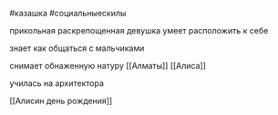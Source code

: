  #казашка #социальныескилы 

прикольная раскрепощенная девушка умеет расположить к себе

  

знает как общаться с мальчиками

  

снимает обнаженную натуру
[[Алматы]]
[[Алиса]]

училась на архитектора

[[Алисин день рождения]]